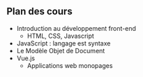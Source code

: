 ## Plan des cours
* Introduction au développement front-end
  * HTML, CSS, Javascript
* JavaScript : langage est syntaxe
* Le Modèle Objet de Document
* Vue.js
  * Applications web monopages
